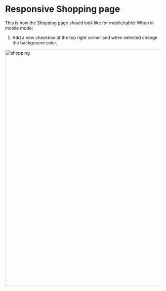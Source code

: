 # Responsive Shopping page
This is how the Shopping page should look like for mobile/tablet
When in mobile mode:
1. Add a new checkbox at the top right corner and when selected change the background color.  


<img width="947" height="767" alt="shopping" src="https://github.com/user-attachments/assets/d3280f06-a543-4c05-bc11-9ea97590581c" />
